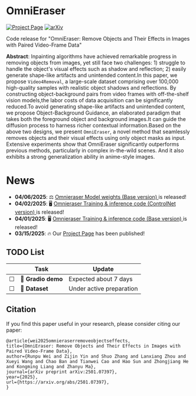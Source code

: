 # OmniEraser

[![Project Page](https://img.shields.io/badge/Project-Page-green.svg)](https://pris-cv.github.io/Omnieraser/)
[![arXiv](https://img.shields.io/badge/arXiv-2501.07397-b31b1b.svg)](https://arxiv.org/pdf/2501.07397)

Code release for "OmniEraser: Remove Objects and Their Effects in Images with Paired Video-Frame Data" 


**Abstract**: Inpainting algorithms have achieved remarkable progress in removing objects from images, yet still face two challenges: 1) struggle to handle the object's visual effects such as shadow and reflection; 2) easily generate shape-like artifacts and unintended content.In this paper, we propose `Video4Removal`, a large-scale dataset comprising over 100,000 high-quality samples with realistic object shadows and reflections. By constructing object-background pairs from video frames with off-the-shelf vision models,the labor costs of data acquisition can be significantly reduced.To avoid generating shape-like artifacts and unintended content, we propose Object-Background Guidance, an elaborated paradigm that takes both the foreground object and background images.It can guide the diffusion process to harness richer contextual information.Based on the above two designs, we present `OmniEraser`, a novel method that seamlessly removes objects and their visual effects using only object masks as input. Extensive experiments show that OmniEraser significantly outperforms previous methods, particularly in complex in-the-wild scenes. And it also exhibits a strong generalization ability in anime-style images. 


# News
- **04/06/2025**: ⚖️ [Omnieraser Model weights (Base version) ](https://huggingface.co/theSure/Omnieraser/tree/main) is released!
- **04/02/2025**: 🖥️ [Omnieraser Training & inference code (ControlNet version) ](https://github.com/PRIS-CV/Omnieraser/tree/main/ControlNet_version) is released!
- **04/01/2025**: 🖥️ [Omnieraser Training & inference code (Base version) ](https://github.com/PRIS-CV/DemoFusion) is released!
- **03/15/2025**: 🔥 Our [Project Page](https://pris-cv.github.io/Omnieraser/) has been published!


## TODO List

|  | Task                         | Update  |
|----|------------------------------|------------------|
| ☐  | 🤗 **Gradio demo**           | Expected about 7 days |
| ☐  | 📂 **Dataset**               | Under active preparation |


## Citation
If you find this paper useful in your research, please consider citing our paper:
```
@article{wei2025omnieraserremoveobjectseffects,
title={OmniEraser: Remove Objects and Their Effects in Images with Paired Video-Frame Data},
author={Runpu Wei and Zijin Yin and Shuo Zhang and Lanxiang Zhou and Xueyi Wang and Chao Ban and Tianwei Cao and Hao Sun and Zhongjiang He and Kongming Liang and Zhanyu Ma},
journal={arXiv preprint arXiv:2501.07397},
year={2025},
url={https://arxiv.org/abs/2501.07397},
}
```
